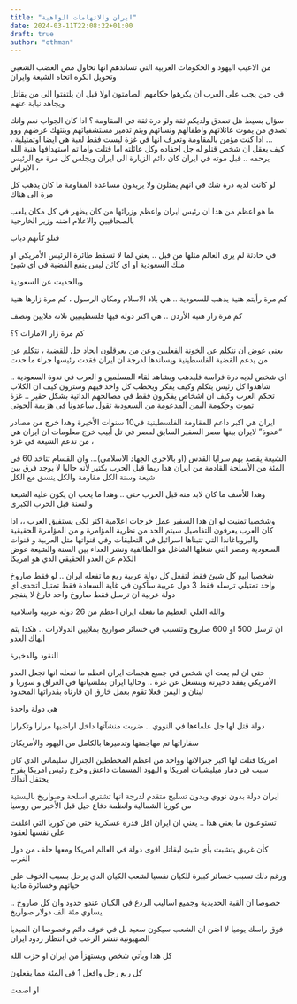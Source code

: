 ```yaml
---
title: "ايران والاتهامات الواهية"
date: 2024-03-11T22:08:22+01:00
draft: true
author: "othman"
---
```


من الاعيب اليهود و الحكومات العربية التي تساندهم انها تحاول مص الغضب الشعبي وتحويل الكره اتجاه الشيعة وايران

في حين يجب على العرب ان يكرهوا حكامهم الصامتون اولا قبل ان يلتفتوا الى من يقاتل ويجاهد نيابة عنهم

سؤال بسيط هل تصدق ولديكم ثقة ولو درة ثقة في المقاومة ؟ ادا كان الجواب نعم وانك تصدق من يموت عائلاتهم واطفالهم ونسائهم ويتم تدمير مستشفياتهم وينتهك عرضهم ووو … ادا كنت مؤمن بالمقاومة وتعرف انها في غزة ليست فقط لعبة هي ايضا اوتمتيلية ، كيف يعقل ان شخص قتلو له جل احفاده وكل عائلته اما قتلت واما تم استهدافها هنية الله يرحمه .. قبل موته في ايران كان دائم الزيارة الى ايران ويجلس كل مرة مع الرئيس الايراني ،

لو كانت لديه درة شك في انهم يمتلون ولا يريدون مساعدة المقاومة ما كان يدهب كل مرة الى هناك

ما هو اعظم من هدا ان رئيس ايران واعظم وزرائها من كان يظهر في كل مكان يلعب بالصحافيين والاعلام اضنه وزير الخارجية

قتلو كأنهم دباب

في حادثة لم يرى العالم متلها من قبل .. يعني لما لا تسقط طائرة الرئيس الأمريكي او ملك السعودية او اي كائن ليس ينفع القضية في اي شيئ

وبالحديت عن السعودية

كم مرة رأيتم هنية يدهب للسعودية .. هي بلاد الاسلام ومكان الرسول ، كم مرة زارها هنية

كم مرة زار هنية الأردن .. هي اكتر دولة فيها فلسطينيين تلاتة ملايين ونصف

كم مرة زار الامارات ؟؟

يعني عوض ان نتكلم عن الخونة الفعليين وعن من يعرقلون ايجاد حل للقضية ، نتكلم عن من يدعم القضية الفلسطينية ويساندها لدرجة ان ايران فقدت رئيسها جراء ما حدت

اي شخص لديه درة فراسة فليدهب ويشاهد لقاء المسلمين و العرب في ندوة السعودية .. شاهدوا كل رئيس يتكلم وكيف يفكر ويخطب كل واحد فيهم وسترون كيف ان الكلاب تحكم العرب وكيف ان اشخاص يفكرون فقط في مصالحهم الداتية بشكل حقير .. غزة تموت وحكومة اليمن المدعومة من السعودية تقول ساعدونا في هزيمة الحوتي

ايران هي اكبر داعم للمقاومة الفلسطينية في10 سنوات الأخيرة وهدا خرج من مصادر “عدوة” لايران بينها مصر السفير السابق لمصر في تل أبيب خرج معلومات ان ايران هي من تدعم الشيعة في غزة ،

الشيعة يقصد بهم سرايا القدس (او بالاحرى الجهاد الاسلامي)… وان القسام تتاخد 60 في المئة من الأسلحة القادمة من ايران هدا ربما قبل الحرب بكتير لأنه حاليا لا يوجد فرق بين شيعة وسنة الكل مقاومة والكل ينسق مع الكل

وهدا للأسف ما كان لابد منه قبل الحرب حتى .. وهدا ما يجب ان يكون عليه الشيعة والسنة قبل الحرب الكبرى

وشخصيا تمنيت لو ان هدا السفير عمل خرجات اعلامية اكتر لكي يستفيق العرب ،، ادا كان العرب يعرفون التفاصيل سيتم الحد من نظرية المؤامرة و من المؤامرة الحقيقية والبروباغاندا التي تتبناها اسرائيل في التعليقات وفي قنواتها متل العربية و قنوات السعودية ومصر التي شغلها الشاغل هو الطائفية ونشر العداء بين السنة والشيعة عوض الكلام عن العدو الحقيقي الدي هو امريكا

شخصيا ابيع كل شيئ فقط لتفعل كل دولة عربية ربع ما تفعله ايران .. لو فقط صاروخ واحد تمتيلي ترسله فقط 3 دول عربية سأكون في غاية السعادة فقط تمتيل اتحدى اي دولة عربية ان ترسل فقط صاروخ واحد فارغ لا ينفجر

والله العلي العظيم ما تفعله ايران اعظم من 26 دولة عربية واسلامية

ان ترسل 500 او 600 صاروخ وتتسبب في خسائر صواريخ بملايين الدولارات .. هكدا يتم انهاك العدو

النقود والدخيرة

حتى ان لم يمت اي شخص في جميع هجمات ايران اعظم ما تفعله انها تجعل العدو الأمريكي يفقد دخيرته وينشغل عن غزة .. وحاليا ايران بملشياتها في العراق و سوريا و لبنان و اليمن فعلا تقوم بعمل خارق ان قارناه بقدراتها المحدود

هي دولة واحدة

دولة قتل لها جل علماءها في النووي .. ضربت منشآتها داخل اراضيها مرارا وتكرارا

سفاراتها تم مهاجمتها وتدميرها بالكامل من اليهود والأمريكان

امريكا قتلت لها اكبر جنرالاتها وواحد من اعظم المخططين الجنرال سليماني الدي كان سبب في دمار ميليشيات امريكا و اليهود المسمات داعش وخرج رئيس امريكا بفرح يحتفل آنداك

ايران دولة بدون نووي وبدون تسليح متقدم لدرجة انها تشتري اسلحة وصواريخ باليستية من كوريا الشمالية وانظمة دفاع جيل قبل الأخير من روسيا

تستوعبون ما يعني هدا .. يعني ان ايران اقل قدرة عسكرية حتى من كوريا التي اغلقت على نفسها لعقود

كأن غريق يتشبت بأي شيئ ليقاتل اقوى دولة في العالم امريكا ومعها حلف من دول الغرب

ورغم دلك تسبب خسائر كبيرة للكيان نفسيا لشعب الكيان الدي يرحل بسبب الخوف على حياتهم وخسائرة مادية

.. خصوصا ان القبة الحديدية وجميع اساليب الردع في الكيان عندو حدود وان كل صاروخ يساوي مئة الف دولار صواريخ

فوق راسك يوميا لا اضن ان الشعب سيكون سعيد بل في خوف دائم وخصوصا ان الميديا الصهيونية تنشر الرعب في انتظار ردود ايران

كل هدا ويأتي شخص ويستهزأ من ايران او حزب الله

كل ربع رجل وافعل 1 في المئة مما يفعلون

او اصمت
